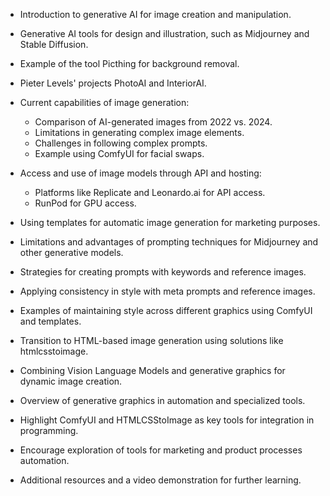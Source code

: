 - Introduction to generative AI for image creation and manipulation.

- Generative AI tools for design and illustration, such as Midjourney and Stable Diffusion.
- Example of the tool Picthing for background removal.
- Pieter Levels' projects PhotoAI and InteriorAI.

- Current capabilities of image generation:
  - Comparison of AI-generated images from 2022 vs. 2024.
  - Limitations in generating complex image elements.
  - Challenges in following complex prompts.
  - Example using ComfyUI for facial swaps.

- Access and use of image models through API and hosting:
  - Platforms like Replicate and Leonardo.ai for API access.
  - RunPod for GPU access.

- Using templates for automatic image generation for marketing purposes.
- Limitations and advantages of prompting techniques for Midjourney and other generative models.
- Strategies for creating prompts with keywords and reference images.

- Applying consistency in style with meta prompts and reference images.
- Examples of maintaining style across different graphics using ComfyUI and templates.

- Transition to HTML-based image generation using solutions like htmlcsstoimage.
- Combining Vision Language Models and generative graphics for dynamic image creation.

- Overview of generative graphics in automation and specialized tools.
- Highlight ComfyUI and HTMLCSStoImage as key tools for integration in programming.
- Encourage exploration of tools for marketing and product processes automation.
  
- Additional resources and a video demonstration for further learning.